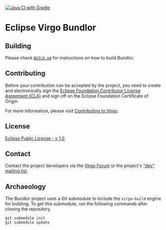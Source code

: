 [![Java CI with Gradle](https://github.com/eclipse-virgo/virgo-bundlor/actions/workflows/gradle-build.yml/badge.svg)](https://github.com/eclipse-virgo/virgo-bundlor/actions/workflows/gradle-build.yml)

# Eclipse Virgo Bundlor

## Building

Please check [`BUILD.md`](BUILD.md) for instructions on how to build Bundlor.

## Contributing

Before your contribution can be accepted by the project, you need to create and electronically sign the [Eclipse Foundation Contributor License Agreement (CLA)](https://www.eclipse.org/legal/ECA.php) and sign off on the Eclipse Foundation Certificate of Origin.

For more information, please visit [Contributing to Virgo](CONTRIBUTING.md).

## License

[Eclipse Public License - v 1.0](https://www.eclipse.org/legal/epl-v10.html)

## Contact

Contact the project developers via the [Virgo Forum](https://www.eclipse.org/forums/index.php/f/159/) or the project's ["dev" mailing list](https://dev.eclipse.org/mailman/listinfo/virgo-dev).

## Archaeology

The Bundlor project uses a Git submodule to include the `virgo-build` engine
for building.  To get this submodule, run the following commands after cloning
the repository.

```shell
git submodule init
git submodule update
```

